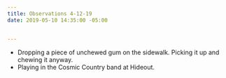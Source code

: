 ```yaml
---
title: Observations 4-12-19
date: 2019-05-10 14:35:00 -05:00


---
```


- Dropping a piece of unchewed gum on the sidewalk. Picking it up and chewing it anyway.
- Playing in the Cosmic Country band at Hideout.